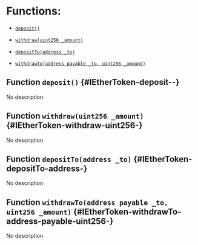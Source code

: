 # Functions:

- [`deposit()`](#IEtherToken-deposit--)

- [`withdraw(uint256 _amount)`](#IEtherToken-withdraw-uint256-)

- [`depositTo(address _to)`](#IEtherToken-depositTo-address-)

- [`withdrawTo(address payable _to, uint256 _amount)`](#IEtherToken-withdrawTo-address-payable-uint256-)

## Function `deposit()` {#IEtherToken-deposit--}

No description

## Function `withdraw(uint256 _amount)` {#IEtherToken-withdraw-uint256-}

No description

## Function `depositTo(address _to)` {#IEtherToken-depositTo-address-}

No description

## Function `withdrawTo(address payable _to, uint256 _amount)` {#IEtherToken-withdrawTo-address-payable-uint256-}

No description
